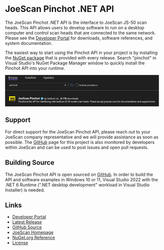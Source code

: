 # JoeScan Pinchot .NET API
The JoeScan Pinchot .NET API is the interface to JoeScan JS-50
scan heads. This API allows users to develop software to run on a desktop
computer and control scan heads that are connected to the same network.
Please see the [Developer Portal](https://api.joescan.com/) for downloads,
software references, and system documentation.

The easiest way to start using the Pinchot API in your project is by installing the
[NuGet package](https://www.nuget.org/packages/JoeScan.Pinchot) that is provided
with every release. Search "pinchot" in Visual Studio's NuGet Package Manager
window to quickly install the Pinchot API into your runtime.

![NuGet Search](doc/imgs/visual-studio-nuget.png)

## Support
For direct support for the JoeScan Pinchot API, please reach out to your
JoeScan company representative and we will provide assistance as soon as
possible. The [GitHub](https://github.com/JoeScan-Inc/pinchot-net-api) page for
this project is also monitored by developers within JoeScan and can be used to
post issues and open pull requests.

## Building Source
The JoeScan Pinchot API is open sourced on [GitHub](https://github.com/JoeScan-Inc/pinchot-net-api).
In order to build the API and software examples in Windows 10 or 11, Visual
Studio 2022 with the .NET 6 Runtime (".NET desktop development" workload in
Visual Studio Installer) is needed.

## Links
* [Developer Portal](http://api.joescan.com)
* [Latest Release](http://api.joescan.com/release)
* [GitHub Source](https://github.com/JoeScan-Inc/pinchot-net-api)
* [JoeScan Homepage](https://joescan.com)
* [NuGet.org Reference](https://www.nuget.org/packages/JoeScan.Pinchot)
* [License](https://github.com/JoeScan-Inc/pinchot-net-api/blob/master/LICENSE.txt)